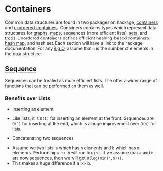 # Containers

Common data structures are found in two packages on hackage, [containers](https://hackage.haskell.org/package/containers) and [unordered-containers](https://hackage.haskell.org/package/unordered-containers). Containers contains types which represent data structures for [graphs](http://en.wikipedia.org/wiki/Graph_(data_structure)), [maps](http://en.wikipedia.org/wiki/Associative_array), sequences (more efficient lists), [sets](http://en.wikipedia.org/wiki/Set_(computer_science)), and [trees](http://en.wikipedia.org/wiki/Tree_(computer_science)). Unordered containers defines efficient hashing-based containers: [hash map](http://en.wikipedia.org/wiki/Hash_table), and hash set. Each section will have a link to the hackage documentation. For any [Big O](http://en.wikipedia.org/wiki/Big_O_notation), assume that `n` is the number of elements in the data structure.

## [Sequence](https://hackage.haskell.org/package/containers/docs/Data-Sequence.html)
Sequences can be treated as more efficient lists. The offer a wider range of functions that can be performed on them as well.

### Benefits over Lists
* Inserting an element
 - Like lists, it is `O(1)` for inserting an element at the front. Sequences are `O(1)` for inserting at the end, which is a huge improvement over `O(n)` for lists.
* Concatenating two sequences
 - Assume we two lists, `a` which has `n` elements and `b` which has `m` elements. Performing `a ++ b` will run in `O(n)`. If we assume that `a` and `b` are now sequences, then we will get `O(log(min(n,m)))`.
 - This makes a huge difference if a >> b.
